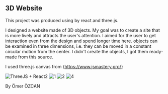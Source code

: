 ## 3D Website
This project was produced using by react and three.js. 

I designed a website made of 3D objects. My goal was to create a site that is more lively and attracts the user's attention. I aimed for the user to get interaction even from the design and spend longer time here. objects can be examined in three dimensions, i.e. they can be moved in a constant circular motion from the center. I didn't create the objects, I got them ready-made from this source.

I used three.js canvas from {https://www.jsmastery.pro/}

![ThreeJS + React2](https://github.com/omerzcn/3D-Portfolio-Project/assets/129802937/12999b52-0226-451f-b285-01fed7a1a214)
![1](https://github.com/omerzcn/3D-Portfolio-Project/assets/129802937/f95fe14a-9b49-400a-a32c-f906f0459c82)
![2](https://github.com/omerzcn/3D-Portfolio-Project/assets/129802937/43a55756-6e33-402c-94eb-ab2879802b82)
![4](https://github.com/omerzcn/3D-Portfolio-Project/assets/129802937/08896c6f-92bc-463d-af0f-c604994bab8b)

By Ömer ÖZCAN
